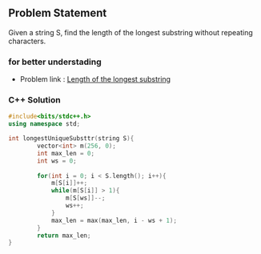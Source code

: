 ## Problem Statement

Given a string S, find the length of the longest substring without repeating characters.


### for better understading
- Problem link : [Length of the longest substring](https://www.geeksforgeeks.org/problems/length-of-the-longest-substring3036/1?page=1&category=sliding-window&status=solved&sortBy=difficulty)

### C++ Solution

```cpp
#include<bits/stdc++.h>
using namespace std;

int longestUniqueSubsttr(string S){
        vector<int> m(256, 0);
        int max_len = 0;
        int ws = 0;
        
        for(int i = 0; i < S.length(); i++){
            m[S[i]]++;
            while(m[S[i]] > 1){
                m[S[ws]]--;
                ws++;
            }
            max_len = max(max_len, i - ws + 1);
        }
        return max_len;
}
```